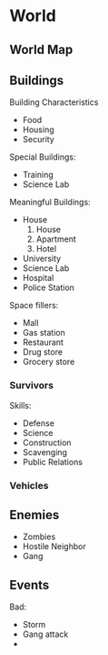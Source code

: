 # World

## World Map

## Buildings

Building Characteristics
* Food
* Housing
* Security

Special Buildings:
* Training
* Science Lab

Meaningful Buildings:
* House
    1. House
    2. Apartment
    3. Hotel
* University
* Science Lab
* Hospital
* Police Station

Space fillers:
* Mall
* Gas station
* Restaurant
* Drug store
* Grocery store

### Survivors

Skills:
* Defense
* Science
* Construction
* Scavenging
* Public Relations



### Vehicles

## Enemies

* Zombies
* Hostile Neighbor
* Gang

## Events

Bad:
* Storm
* Gang attack
* 